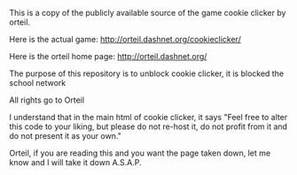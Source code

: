 This is a copy of the publicly available source of the game cookie clicker by orteil.  

Here is the actual game:
http://orteil.dashnet.org/cookieclicker/

Here is the orteil home page:
http://orteil.dashnet.org/


The purpose of this repository is to unblock cookie clicker, it is blocked the school network

All rights go to Orteil

I understand that in the main html of cookie clicker, it says "Feel free to alter this code to your liking, but please do not re-host it, do not profit from it and do not present it as your own." 

Orteil, if you are reading this and you want the page taken down, let me know and I will take it down A.S.A.P.
